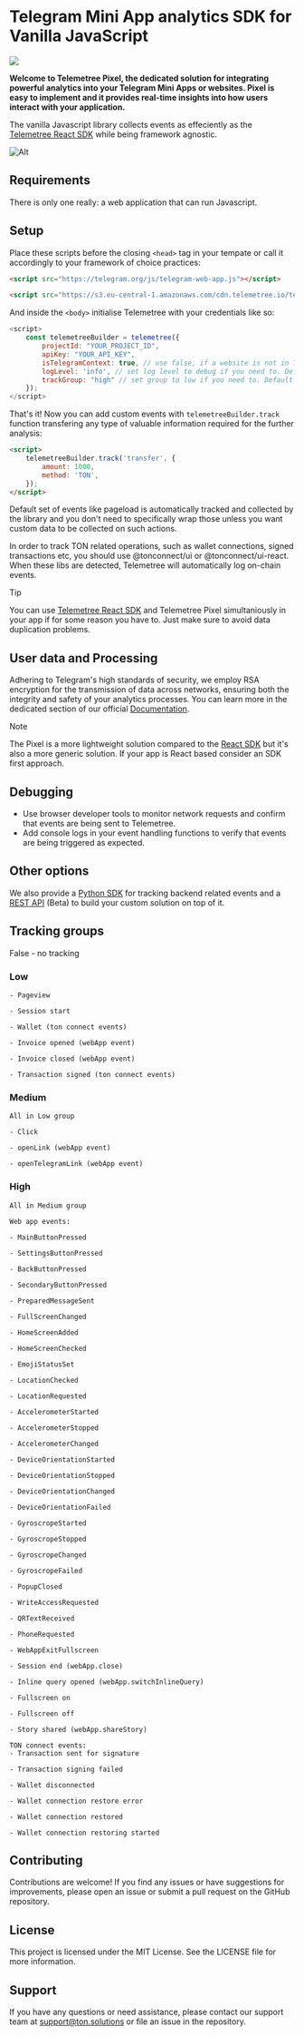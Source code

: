 # Telegram Mini App analytics SDK for Vanilla JavaScript

![](https://tc-images-api.s3.eu-central-1.amazonaws.com/gif_cropped.gif)

**Welcome to Telemetree Pixel, the dedicated solution for integrating powerful analytics into your Telegram Mini Apps or websites. Pixel is easy to implement and it provides  real-time insights into how users interact with your application.**

The vanilla Javascript library collects events as effeciently as the [Telemetree React SDK](https://docs.telemetree.io/sdks/react) while being framework agnostic.

![Alt](https://repobeats.axiom.co/api/embed/c308ebe7936f3509b3d1afe88cc18eb64ef138c9.svg "Repobeats analytics image")

## Requirements

There is only one really: a web application that can run Javascript.

## Setup

Place these scripts before the closing `<head>` tag in your tempate or call it accordingly to your framework of choice practices:
```html
<script src="https://telegram.org/js/telegram-web-app.js"></script>

<script src="https://s3.eu-central-1.amazonaws.com/cdn.telemetree.io/telemetree-pixel.js"></script>
```

And inside the `<body>` initialise Telemetree with your credentials like so:

```javascript
<script>
    const telemetreeBuilder = telemetree({
        projectId: "YOUR_PROJECT_ID",
        apiKey: "YOUR_API_KEY",
        isTelegramContext: true, // use false, if a website is not in Telegram Web App context
        logLevel: 'info', // set log level to debug if you need to. Default is info. (options: error, warn, info, debug)
        trackGroup: "high" // set group to low if you need to. Default is high. (options: "high", "medium", "low", false)
    });
</script>
```
That's it! Now you can add custom events with `telemetreeBuilder.track` function transfering any type of valuable information required for the further analysis:

```html
<script>
    telemetreeBuilder.track('transfer', {
        amount: 1000,
        method: 'TON',
    });
</script>
```

Default set of events like pageload is automatically tracked and collected by the library and you don't need to specifically wrap those unless you want custom data to be collected on such actions.

In order to track TON related operations, such as wallet connections, signed transactions etc, you should use @tonconnect/ui or @tonconnect/ui-react. When these libs are detected, Telemetree will automatically log on-chain events.

> [!TIP]
> You can use [Telemetree React SDK](https://docs.telemetree.io/sdks/react) and Telemetree Pixel simultaniously in your app if for some reason you have to. Just make sure to avoid data duplication problems.

## User data and Processing

Adhering to Telegram's high standards of security, we employ RSA encryption for the transmission of data across networks, ensuring both the integrity and safety of your analytics processes. You can learn more in the dedicated section of our official [Documentation](https://docs.telemetree.io/essentials/data-security).

> [!NOTE]
> The Pixel is a more lightweight solution compared to the [React SDK](https://docs.telemetree.io/sdks/react) but it's also a more generic solution. If your app is React based consider an SDK first approach.

## Debugging
- Use browser developer tools to monitor network requests and confirm that events are being sent to Telemetree.
- Add console logs in your event handling functions to verify that events are being triggered as expected.

## Other options

We also provide a [Python SDK](https://docs.telemetree.io/sdks/python) for tracking backend related events and a [REST API](https://docs.telemetree.io/api-reference/cpa-ads-network/fetch-tasks-endpoint) (Beta) to build your custom solution on top of it.

## Tracking groups
False - no tracking
### Low
```
- Pageview

- Session start

- Wallet (ton connect events)

- Invoice opened (webApp event)

- Invoice closed (webApp event)

- Transaction signed (ton connect events)
```

### Medium
```
All in Low group

- Click

- openLink (webApp event)

- openTelegramLink (webApp event)

```

### High
```
All in Medium group

Web app events:

- MainButtonPressed

- SettingsButtonPressed

- BackButtonPressed

- SecondaryButtonPressed

- PreparedMessageSent

- FullScreenChanged

- HomeScreenAdded

- HomeScreenChecked

- EmojiStatusSet

- LocationChecked

- LocationRequested

- AccelerometerStarted

- AccelerometerStopped

- AccelerometerChanged

- DeviceOrientationStarted

- DeviceOrientationStopped

- DeviceOrientationChanged

- DeviceOrientationFailed

- GyroscropeStarted

- GyroscropeStopped

- GyroscropeChanged

- GyroscropeFailed

- PopupClosed

- WriteAccessRequested

- QRTextReceived

- PhoneRequested

- WebAppExitFullscreen

- Session end (webApp.close)

- Inline query opened (webApp.switchInlineQuery)

- Fullscreen on

- Fullscreen off

- Story shared (webApp.shareStory)

TON connect events:
- Transaction sent for signature

- Transaction signing failed

- Wallet disconnected

- Wallet connection restore error

- Wallet connection restored

- Wallet connection restoring started

```

## Contributing
Contributions are welcome! If you find any issues or have suggestions for improvements, please open an issue or submit a pull request on the GitHub repository.

## License
This project is licensed under the MIT License. See the LICENSE file for more information.

## Support
If you have any questions or need assistance, please contact our support team at [support@ton.solutions](support@ton.solutions) or file an issue in the repository.
